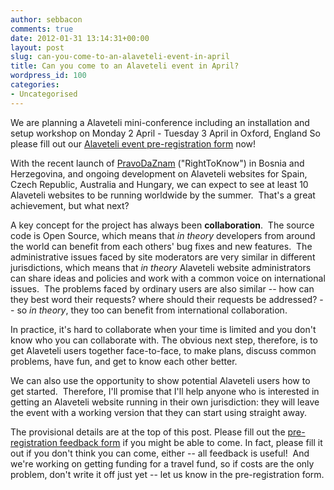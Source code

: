 ```yaml
---
author: sebbacon
comments: true
date: 2012-01-31 13:14:31+00:00
layout: post
slug: can-you-come-to-an-alaveteli-event-in-april
title: Can you come to an Alaveteli event in April?
wordpress_id: 100
categories:
- Uncategorised
---
```


We are planning a
Alaveteli mini-conference
including an
installation and setup workshop
on
Monday 2 April - Tuesday 3 April
in Oxford, England
So please fill out our
[Alaveteli event pre-registration form](https://docs.google.com/spreadsheet/viewform?formkey=dFVUR3E4NUxscGwtcWJELTNRUXpmdEE6MQ)
now!


With the recent launch of [PravoDaZnam](http://www.pravodaznam.ba/) ("RightToKnow") in Bosnia and Herzegovina, and ongoing development on Alaveteli websites for Spain, Czech Republic, Australia and Hungary, we can expect to see at least 10 Alaveteli websites to be running worldwide by the summer.  That's a great achievement, but what next?

<!-- more -->

A  key concept for the project has always been **collaboration**.  The source code is Open Source, which means that _in theory_ developers from around the world can benefit from each others' bug fixes and new features.  The administrative issues faced by site moderators are very similar in different jurisdictions, which means that _in theory_ Alaveteli website administrators can share ideas and policies and work with a common voice on international issues.  The problems faced by ordinary users are also similar -- how can they best word their requests? where should their requests be addressed? -- so _in theory_, they too can benefit from international collaboration.

In practice, it's hard to collaborate when your time is limited and you don't know who you can collaborate with. The obvious next step, therefore, is to get Alaveteli users together face-to-face, to make plans, discuss common problems, have fun, and get to know each other better.

We can also use the opportunity to show potential Alaveteli users how to get started.  Therefore, I'll promise that I'll help anyone who is interested in getting an Alaveteli website running in their own jurisdiction: they will leave the event with a working version that they can start using straight away.

The provisional details are at the top of this post.  Please fill out the [pre-registration feedback form](https://docs.google.com/spreadsheet/viewform?formkey=dFVUR3E4NUxscGwtcWJELTNRUXpmdEE6MQ) if you might be able to come.  In fact, please fill it out if you don't think you can come, either -- all feedback is useful!  And we're working on getting funding for a travel fund, so if costs are the only problem, don't write it off just yet -- let us know in the pre-registration form.
